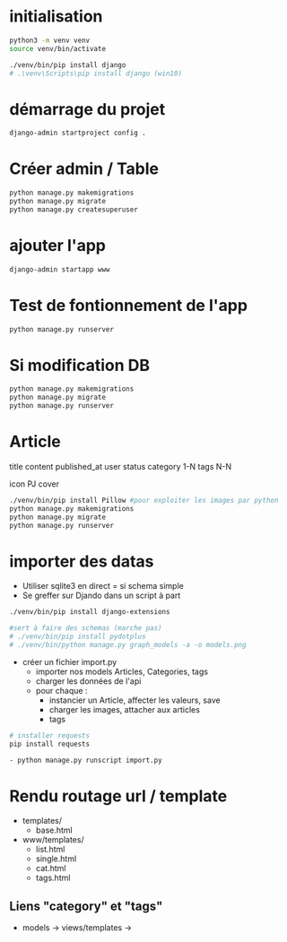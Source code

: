 # initialisation

```sh
python3 -m venv venv
source venv/bin/activate

./venv/bin/pip install django
# .\venv\Scripts\pip install django (win10)

```

# démarrage du projet

```sh
django-admin startproject config .

```

# Créer admin / Table

```sh
python manage.py makemigrations
python manage.py migrate
python manage.py createsuperuser
```

# ajouter l'app

```sh
django-admin startapp www

```

# Test de fontionnement de l'app

```sh
python manage.py runserver

```

# Si modification DB

```sh
python manage.py makemigrations
python manage.py migrate
python manage.py runserver
```

# Article

title
content
published_at
user
status
category 1-N
tags N-N

icon PJ
cover

```sh
./venv/bin/pip install Pillow #pour exploiter les images par python
python manage.py makemigrations
python manage.py migrate
python manage.py runserver


```

# importer des datas

- Utiliser sqlite3 en direct = si schema simple
- Se greffer sur Djando dans un script à part

```sh
./venv/bin/pip install django-extensions

#sert à faire des schemas (marche pas)
# ./venv/bin/pip install pydotplus
# ./venv/bin/python manage.py graph_models -a -o models.png
```

- créer un fichier import.py
  - importer nos models Articles, Categories, tags
  - charger les données de l'api
  - pour chaque :
    - instancier un Article, affecter les valeurs, save
    - charger les images, attacher aux articles
    - tags

```sh
# installer requests
pip install requests

- python manage.py runscript import.py

```

# Rendu routage url / template

- templates/
  - base.html
- www/templates/
  - list.html
  - single.html
  - cat.html
  - tags.html

## Liens "category" et "tags"

- models -> views/templates ->
